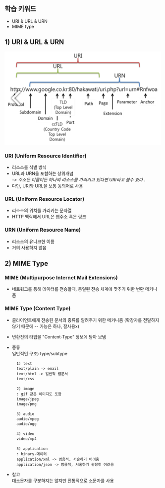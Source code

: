 ## 학습 키워드
- URI & URL & URN
- MIME type
###
## 1) URI & URL & URN
<img src="image-1.png" width="600" height="300"/>   

####
### URI (Uniform Resource Identifier)
* 리소스를 식별 방식
* URL과 URN을 포함하는 상위개념   
*-> 주소든 이름이든 하나의 리소스를 가리키고 있다면 URI라고 볼수 있다*
.
* 다만, URI와 URL을 보통 동의어로 사용
####
### URL (Uniform Resource Locator)
* 리소스의 위치를 가리키는 문자열
* HTTP 맥락에서 URL은 웹주소 혹은 링크
####
### URN (Uniform Resource Name)
* 리소스의 유니크한 이름
* 거의 사용하지 않음
####
## 2) MIME Type
### MIME (Multipurpose Internet Mail Extensions)
* 네트워크를 통해 데이터를 전송할때, 통일된 전송 체계에 맞추기 위한 변환 메커니즘

### MIME Type (Content Type)
* 클라이언트에게 전송된 문서의 종류를 알려주기 위한 메커니즘 (확장자를 전달하지 않기 때문에 -- 가능은 하나, 잘사용x)
* 변환전의 타입을 "Content-Type" 정보에 담아 보냄
* 종류   
        일반적인 구조)
        type/subtype

        1) text
        text/plain -> email
        text/html -> 일반적 웹문서
        text/css

        2) image
        : gif 같은 이미지도 포함
        image/jpeg 
        image/png
        
        3) audio
        audio/mpeg
        audio/ogg

        4) video
        video/mp4

        5) application
        : binary-데이터
        application/xml -> 범용적, 서술하기 어려움
        application/json -> 범용적, 서술하기 굉장히 어려움
* 참고   
대소문자를 구분하지는 않지만 전통적으로 소문자를 사용